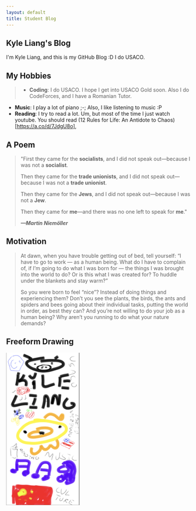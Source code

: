 ```yaml
---
layout: default
title: Student Blog
---
```


<!-- TOC Here -->

## Kyle Liang's Blog
I'm Kyle Liang, and this is my GitHub Blog :D I do USACO.

## My Hobbies
>- **Coding**: I do USACO. I hope I get into USACO Gold soon. Also I do CodeForces, and I have a Romanian Tutor.
- **Music**: I play a lot of piano ;-; Also, I like listening to music :P
- **Reading**: I try to read a lot. Um, but most of the time I just watch youtube. You should read (12 Rules for Life: An Antidote to Chaos)[https://a.co/d/7JdgU8o],  

## A Poem
>"First they came for the **socialists**, and I did not speak out—because I was not a **socialist**.
>
>Then they came for the **trade unionists**, and I did not speak out—because I was not a **trade unionist**.
>
>Then they came for the **Jews**, and I did not speak out—because I was not a **Jew**.
>
>Then they came for **me**—and there was no one left to speak for **me**."
>
>***—Martin Niemöller***

## Motivation
>At dawn, when you have trouble getting out of bed, tell yourself: “I have to go to work — as a human being. What do I have to complain of, if I’m going to do what I was born for — the things I was brought into the world to do? Or is this what I was created for? To huddle under the blankets and stay warm?”
>
>So you were born to feel “nice”? Instead of doing things and experiencing them? Don’t you see the plants, the birds, the ants and spiders and bees going about their individual tasks, putting the world in order, as best they can? And you’re not willing to do your job as a human being? Why aren’t you running to do what your nature demands?

## Freeform Drawing
<!---
Add an image using markdown
Couldn't change image size

![](images/Screenshot_20230817-145925.png) 

So used HTML below:
-->

<img src="images/Screenshot_20230817-145925.png" width = 200>

<!-- Using HTML, can control the width/height. Just edited width b/c didn't want to warp the image. -->


<!--
## Overview of Hacks, Study and Tangibles
Blogging in GitHub pages is a way to learn and code at the same time. 

- Plans, Lists, [Scrum Boards](https://clickup.com/blog/scrum-board/) help you to track key events, show progress and record time.  Effort is a big part of your class grade.  Show plans and time spent!
- [Hacks(Todo)](https://levelup.gitconnected.com/six-ultimate-daily-hacks-for-every-programmer-60f5f10feae) enable you to stay in focus with key requirements of the class.  Each Hack will produce Tangibles.
- Tangibles or [Tangible Artifacts](https://en.wikipedia.org/wiki/Artifact_(software_development)) are things you accumulate as a learner and coder. -->

<!-- ## First Pair Showcase
>1. Learned to add images in Markdown/HTML. (HTML gives more flexibility. For example, image size)
2. Learned to add comments in Markdown.
3. Tried adding a GIF from Tenor
4. _config.yml to change blog theme -->